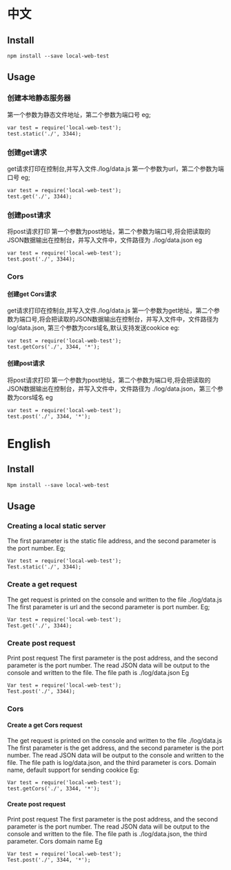# 中文
## Install
```
npm install --save local-web-test
```

## Usage

### 创建本地静态服务器
第一个参数为静态文件地址，第二个参数为端口号
eg;
```
var test = require('local-web-test');
test.static('./', 3344);
```

### 创建get请求
get请求打印在控制台,并写入文件./log/data.js
第一个参数为url，第二个参数为端口号
eg;
```
var test = require('local-web-test');
test.get('./', 3344);
```

### 创建post请求
将post请求打印
第一个参数为post地址，第二个参数为端口号,将会把读取的JSON数据输出在控制台，并写入文件中，文件路径为 ./log/data.json
eg
```
var test = require('local-web-test');
test.post('./', 3344);
```

### Cors
#### 创建get Cors请求
get请求打印在控制台,并写入文件./log/data.js
第一个参数为get地址，第二个参数为端口号,将会把读取的JSON数据输出在控制台，并写入文件中，文件路径为log/data.json, 第三个参数为cors域名,默认支持发送cookice
eg:
```
var test = require('local-web-test');
test.getCors('./', 3344, '*');
```
#### 创建post请求
将post请求打印
第一个参数为post地址，第二个参数为端口号,将会把读取的JSON数据输出在控制台，并写入文件中，文件路径为 ./log/data.json，第三个参数为cors域名
eg
```
var test = require('local-web-test');
test.post('./', 3344, '*');
```

# English
## Install
```
Npm install --save local-web-test
```

## Usage

### Creating a local static server
The first parameter is the static file address, and the second parameter is the port number.
Eg;
```
Var test = require('local-web-test');
Test.static('./', 3344);
```

### Create a get request
The get request is printed on the console and written to the file ./log/data.js
The first parameter is url and the second parameter is port number.
Eg;
```
Var test = require('local-web-test');
Test.get('./', 3344);
```

### Create post request
Print post request
The first parameter is the post address, and the second parameter is the port number. The read JSON data will be output to the console and written to the file. The file path is ./log/data.json
Eg
```
Var test = require('local-web-test');
Test.post('./', 3344);
```

### Cors
#### Create a get Cors request
The get request is printed on the console and written to the file ./log/data.js
The first parameter is the get address, and the second parameter is the port number. The read JSON data will be output to the console and written to the file. The file path is log/data.json, and the third parameter is cors. Domain name, default support for sending cookice
Eg:
```
Var test = require('local-web-test');
test.getCors('./', 3344, '*');
```
#### Create post request
Print post request
The first parameter is the post address, and the second parameter is the port number. The read JSON data will be output to the console and written to the file. The file path is ./log/data.json, the third parameter. Cors domain name
Eg
```
Var test = require('local-web-test');
Test.post('./', 3344, '*');